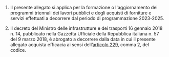 1. Il presente allegato si applica per la formazione o l'aggiornamento dei programmi triennali dei lavori pubblici e degli acquisti di forniture e servizi effettuati a decorrere dal periodo di programmazione 2023-2025.

2. Il decreto del Ministro delle infrastrutture e dei trasporti 16 gennaio 2018 n. 14, pubblicato nella Gazzetta Ufficiale della Repubblica italiana n. 57 del 9 marzo 2018, è abrogato a decorrere dalla data in cui il presente allegato acquista efficacia ai sensi dell’[articolo 229](/articolo-229/1), comma 2, del codice.